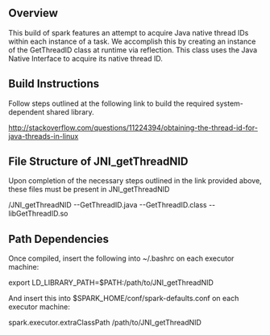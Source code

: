 ## Overview
This build of spark features an attempt to acquire Java native thread IDs within each instance of a task. We accomplish this by creating an instance of the GetThreadID class at runtime via reflection. This class uses the Java Native Interface to acquire its native thread ID.

## Build Instructions
Follow steps outlined at the following link to build the required system-dependent shared library.

http://stackoverflow.com/questions/11224394/obtaining-the-thread-id-for-java-threads-in-linux

## File Structure of JNI_getThreadNID
Upon completion of the necessary steps outlined in the link provided above, these files must be present in JNI_getThreadNID

/JNI_getThreadNID
--GetThreadID.java
--GetThreadID.class
--libGetThreadID.so

## Path Dependencies
Once compiled, insert the following into ~/.bashrc on each executor machine:

export LD_LIBRARY_PATH=$PATH:/path/to/JNI_getThreadNID

And insert this into $SPARK_HOME/conf/spark-defaults.conf on each executor machine:

spark.executor.extraClassPath /path/to/JNI_getThreadNID
